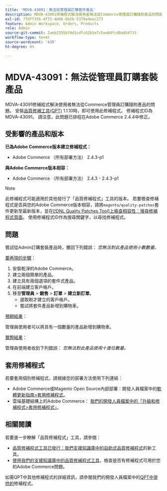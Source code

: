 ```yaml
---
title: 'MDVA-43091：無法從管理員訂購套件產品'
description: MDVA-43091修補程式解決使用者無法從Commerce管理員訂購隨附產品的問題。 安裝[Quality Patches Tool (QPT)](/help/announcements/adobe-commerce-announcements/magento-quality-patches-released-new-tool-to-self-serve-quality-patches.md) 1.1.10時，即可使用此修補程式。 修補程式ID為MDVA-43091。 請注意，此問題已排程在Adobe Commerce 2.4.4中修正。
exl-id: 77dff356-4f75-4b06-b62b-5379a4eec273
feature: Admin Workspace, Orders, Products
role: Admin
source-git-commit: 2aeb2355b74d1cdfc62b5e7c5aa04fcd0a654733
workflow-type: tm+mt
source-wordcount: '435'
ht-degree: 0%

---
```


# MDVA-43091：無法從管理員訂購套裝產品

MDVA-43091修補程式解決使用者無法從Commerce管理員訂購隨附產品的問題。 安裝[品質修補工具(QPT)](/help/announcements/adobe-commerce-announcements/magento-quality-patches-released-new-tool-to-self-serve-quality-patches.md) 1.1.10時，即可使用此修補程式。 修補程式ID為MDVA-43091。 請注意，此問題已排程在Adobe Commerce 2.4.4中修正。

## 受影響的產品和版本

**已為Adobe Commerce版本建立修補程式：**

* Adobe Commerce （所有部署方法） 2.4.3-p1

**與Adobe Commerce版本相容：**

* Adobe Commerce （所有部署方法） 2.4.3 - 2.4.3-p1

>[!NOTE]
>
>此修補程式可能適用於其他發行了「品質修補程式」工具的版本。 若要檢查修補程式是否與您的Adobe Commerce版本相容，請將`magento/quality-patches`套件更新至最新版本，並在[[!DNL Quality Patches Tool]上檢查相容性：搜尋修補程式頁面](https://experienceleague.adobe.com/tools/commerce-quality-patches/index.html?lang=zh-Hant)。 使用修補程式ID作為搜尋關鍵字，以尋找修補程式。

## 問題

嘗試從Admin訂購套裝產品時，擲回下列錯誤： *您無法對此產品使用小數數量。*

<u>要再現的步驟</u>：

1. 安裝乾淨的Adobe Commerce。
1. 建立兩個簡單的產品。
1. 建立具有兩個選項的套件式產品。
1. 在前端建立客戶帳戶。
1. 移至&#x200B;**管理員** > **銷售** > **訂單** > **建立新訂單**。
   * 選取剛才建立的客戶帳戶。
   * 嘗試將套件產品新增到購物車。

<u>預期結果</u>：

管理員使用者可以將具有一個數量的產品新增到購物車。

<u>實際結果</u>：

管理員使用者收到下列錯誤： *您無法對此產品使用十進位數量。*

## 套用修補程式

若要套用個別修補程式，請根據您的部署方法使用下列連結：

* Adobe Commerce或Magento Open Source內部部署：開發人員檔案中的[軟體更新指南>套用修補程式](https://experienceleague.adobe.com/zh-hant/docs/commerce-operations/tools/quality-patches-tool/usage)。
* 雲端基礎結構上的Adobe Commerce： [我們的開發人員檔案中的「升級和修補程式>套用修補程式」](https://experienceleague.adobe.com/zh-hant/docs/commerce-cloud-service/user-guide/develop/upgrade/apply-patches)。

## 相關閱讀

若要進一步瞭解「品質修補程式」工具，請參閱：

* [品質修補程式工具已發行：我們支援知識庫中的自助式品質修補程式](/help/announcements/adobe-commerce-announcements/magento-quality-patches-released-new-tool-to-self-serve-quality-patches.md)的新工具。
* [使用我們的支援知識庫中的品質修補程式工具](/help/support-tools/patches-available-in-qpt-tool/check-patch-for-magento-issue-with-magento-quality-patches.md)，檢查是否有修補程式可用於您的Adobe Commerce問題。

如需QPT中其他修補程式的詳細資訊，請參閱我們的開發人員檔案中的[QPT中提供的](https://experienceleague.adobe.com/tools/commerce-quality-patches/index.html?lang=zh-Hant)修補程式。
